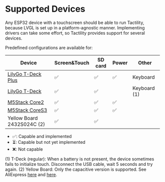 # Supported Devices

Any ESP32 device with a touchscreen should be able to run Tactility,
because LVGL is set up in a platform-agnostic manner.
Implementing drivers can take some effort, so Tactility provides support for several devices.

Predefined configurations are available for:

| Device                          | Screen&Touch | SD card | Power | Other       |
|---------------------------------|--------------|---------|-------|-------------|
| [LilyGo T-Deck Plus][tdeckplus] | ✅           | ✅      | ✅    | Keyboard    | 
| [LilyGo T-Deck][tdeck]          | ✅           | ✅      |       | Keyboard (1)| 
| [M5Stack Core2][m5stack]        | ✅           | ✅      | ✅    |             |
| [M5Stack CoreS3][m5stack]       | ✅           | ✅      | ✅    |             |
| Yellow Board 2432S024C (2)      | ✅           | ✅      |       |             |

- ✅: Capable and implemented
- ⏳: Capable but not yet implemented
- ❌: Not capable

(1) T-Deck (regular): When a battery is not present, the device sometimes fails to initialize touch. Disconnect the USB cable, wait 5 seconds and try again.
(2) Yellow Board: Only the capacitive version is supported. See AliExpress [here][2432s024c_1] and [here][2432s024c_2].

[tdeck]: https://www.lilygo.cc/products/t-deck
[tdeckplus]: https://lilygo.cc/products/t-deck-plus
[2432s024c_1]: https://www.aliexpress.com/item/1005005902429049.html
[2432s024c_2]: https://www.aliexpress.com/item/1005005865107357.html
[m5stack]: https://m5stack.com/
